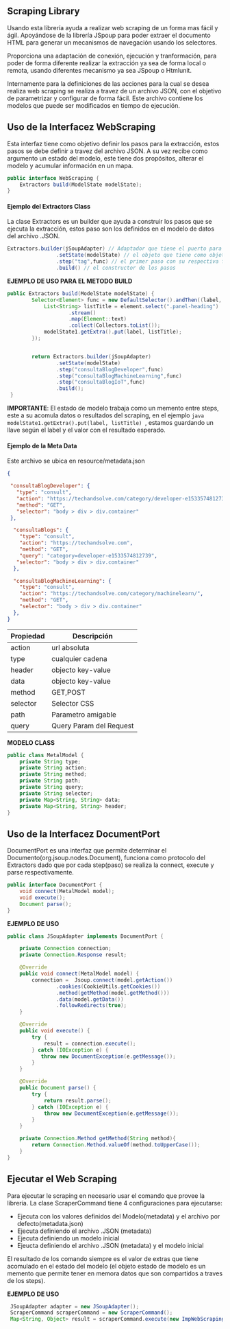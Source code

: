  ## Scraping Library ##

Usando esta librería ayuda a realizar web scraping de un forma  mas fácil y ágil. Apoyándose de la librería JSpoup para poder extraer el documento HTML para generar un mecanismos de navegación usando los selectores. 

Proporciona una adaptación de conexión, ejecución y tranformación, para poder de forma diferente realizar la extracción ya sea de forma local o remota, usando diferentes mecanismo ya sea JSpoup o Htmlunit.

Internamente para la definiciones de las acciones para la cual se desea realiza web scraping se realiza a travez de un archivo JSON, con el objetivo de parametrizar y configurar de forma fácil. Este archivo contiene los modelos que puede ser modificados en tiempo de ejecución. 

## Uso de la Interfacez WebScraping ##

Esta interfaz tiene como objetivo definir los pasos para la extracción, estos pasos se debe definir a travez del archivo JSON. A su vez recibe como argumento un estado del modelo, este tiene dos propósitos, alterar el modelo y acumular información en un mapa. 

```java
public interface WebScraping {
    Extractors build(ModelState modelState);
}
```

#### Ejemplo del Extractors Class ####


La clase Extractors es un builder que ayuda a construir los pasos que se ejecuta la extracción, estos paso son los definidos en el modelo de datos del archivo .JSON.

```java  
Extractors.builder(jSoupAdapter) // Adaptador que tiene el puerto para poder realizar la conexión, ejecución y parse
                .setState(modelState) // el objeto que tiene como objetivo cambiar los estados
                .step("tag",func) // el primer paso con su respectiva funciona selectora 
                .build() // el constructor de los pasos
```  

**EJEMPLO DE USO PARA EL METODO BUILD**

```java  
public Extractors build(ModelState modelState) {
        Selector<Element> func = new DefaultSelector().andThen((label, modelState1, element) -> {
            List<String> listTitle = element.select(".panel-heading")
                    .stream()
                    .map(Element::text)
                    .collect(Collectors.toList());
            modelState1.getExtra().put(label, listTitle);
        });


        return Extractors.builder(jSoupAdapter)
                .setState(modelState)
                .step("consultaBlogDeveloper",func)
                .step("consultaBlogMachineLearning",func)
                .step("consultaBlogIoT",func)
                .build();
 }
```

**IMPORTANTE**: El estado de modelo trabaja como un memento entre steps, este a su acomula datos o resultados del scraping, en el ejemplo  ```java modelState1.getExtra().put(label, listTitle) ```, estamos guardando un llave según el label y el valor con el resultado esperado.

#### Ejemplo de la Meta Data ####

Este archivo se ubica en resource/metadata.json

```json
{

 "consultaBlogDeveloper": {
   "type": "consult",
   "action": "https://techandsolve.com/category/developer-e1533574812739/",
   "method": "GET",
   "selector": "body > div > div.container"
 },

  "consultaBlogs": {
    "type": "consult",
    "action": "https://techandsolve.com",
    "method": "GET",
    "query": "category=developer-e1533574812739",
   "selector": "body > div > div.container"
  },

  "consultaBlogMachineLearning": {
    "type": "consult",
    "action": "https://techandsolve.com/category/machinelearn/",
    "method": "GET",
    "selector": "body > div > div.container"
  },
}
``` 

| Propiedad  | Descripción |
| ------------- | ------------- |
| action  | url absoluta  |
| type  | cualquier cadena  |
| header  | objecto key-value |
| data  | objecto key-value  |
| method  | GET,POST  |
| selector  | Selector CSS  |
| path  | Parametro amigable  |
| query  | Query Param del Request  |

**MODELO CLASS**

```java
public class MetalModel {
    private String type;
    private String action;
    private String method;
    private String path;
    private String query;
    private String selector;
    private Map<String, String> data;
    private Map<String, String> header;
}
```
## Uso de la Interfacez DocumentPort ##

DocumentPort es una interfaz que permite determinar el Documento(org.jsoup.nodes.Document), funciona como protocolo del Extractors dado que por cada step(paso) se realiza la connect, execute y parse respectivamente. 

```java
public interface DocumentPort {
    void connect(MetalModel model);
    void execute();
    Document parse();
}
```

**EJEMPLO DE USO**

```java
public class JSoupAdapter implements DocumentPort {

    private Connection connection;
    private Connection.Response result;

    @Override
    public void connect(MetalModel model) {
        connection =  Jsoup.connect(model.getAction())
                .cookies(CookieUtils.getCookies())
                .method(getMethod(model.getMethod()))
                .data(model.getData())
                .followRedirects(true);
    }

    @Override
    public void execute() {
        try {
            result = connection.execute();
        } catch (IOException e) {
           throw new DocumentException(e.getMessage());
        }
    }

    @Override
    public Document parse() {
        try {
            return result.parse();
        } catch (IOException e) {
            throw new DocumentException(e.getMessage());
        }
    }

    private Connection.Method getMethod(String method){
        return Connection.Method.valueOf(method.toUpperCase());
    }
}
```

## Ejecutar el Web Scraping ##

Para ejecutar le scraping en necesario usar el comando que provee la librería. La clase ScraperCommand tiene 4 configuraciones para ejecutarse:

- Ejecuta con los valores definidos del Modelo(metadata) y el archivo por defecto(metadata.json) 
- Ejecuta definiendo el archivo .JSON (metadata)
- Ejecuta definiendo un modelo inicial 
- Ejeucta definiendo el archivo .JSON (metadata) y el modelo inicial   

El resultado de los comando siempre es el valor de extras que tiene acomulado en el estado del modelo (el objeto estado de modelo es un memento que permite tener en memora datos que son compartidos a traves de los steps).


**EJEMPLO DE USO**

```java
 JSoupAdapter adapter = new JSoupAdapter();
 ScraperCommand scraperCommand = new ScraperCommand();
 Map<String, Object> result = scraperCommand.execute(new ImpWebScraping(adapter));
 
```


